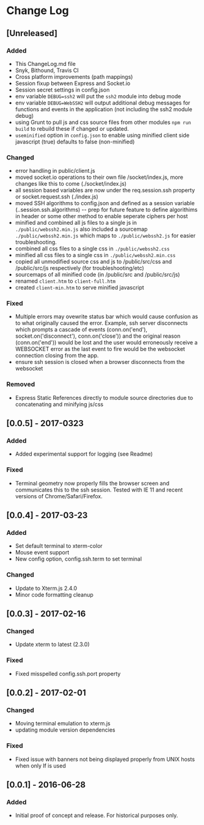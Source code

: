 # Change Log
## [Unreleased]
### Added
- This ChangeLog.md file
- Snyk, Bithound, Travis CI
- Cross platform improvements (path mappings)
- Session fixup between Express and Socket.io
- Session secret settings in config.json
- env variable `DEBUG=ssh2` will put the `ssh2` module into debug mode
- env variable `DEBUG=WebSSH2` will output additional debug messages for functions
and events in the application (not including the ssh2 module debug)
- using Grunt to pull js and css source files from other modules `npm run build` to rebuild these if changed or updated.
- `useminified` option in `config.json` to enable using minified client side javascript (true) defaults to false (non-minified)

### Changed
- error handling in public/client.js
- moved socket.io operations to their own file /socket/index.js, more changes like this to come (./socket/index.js)
- all session based variables are now under the req.session.ssh property or socket.request.ssh (./index.js)
- moved SSH algorithms to config.json and defined as a session variable (..session.ssh.algorithms)
-- prep for future feature to define algorithims in header or some other method to enable seperate ciphers per host
- minified and combined all js files to a single js in `./public/webssh2.min.js` also included a sourcemap `./public/webssh2.min.js` which maps to `./public/webssh2.js` for easier troubleshooting.
- combined all css files to a single css in `./public/webssh2.css`
- minified all css files to a single css in `./public/webssh2.min.css`
- copied all unmodified source css and js to /public/src/css and /public/src/js respectively (for troubleshooting/etc)
- sourcemaps of all minified code (in /public/src and /public/src/js)
- renamed `client.htm` to `client-full.htm`
- created `client-min.htm` to serve minified javascript

### Fixed
- Multiple errors may ovewrite status bar which would cause confusion as to what originally caused the error. Example, ssh server disconnects which prompts a cascade of events (conn.on('end'), socket.on('disconnect'), conn.on('close')) and the original reason (conn.on('end')) would be lost and the user would erroneously receive a WEBSOCKET error as the last event to fire would be the websocket connection closing from the app.
- ensure ssh session is closed when a browser disconnects from the websocket

### Removed
- Express Static References directly to module source directories due to concatenating and minifying js/css

## [0.0.5] - 2017-0323
### Added
- Added experimental support for logging (see Readme)

### Fixed
- Terminal geometry now properly fills the browser screen and communicates this to the ssh session. Tested with IE 11 and recent versions of Chrome/Safari/Firefox.

## [0.0.4] - 2017-03-23
### Added
- Set default terminal to xterm-color
- Mouse event support
- New config option, config.ssh.term to set terminal

### Changed
- Update to Xterm.js 2.4.0
- Minor code formatting cleanup

## [0.0.3] - 2017-02-16
### Changed
- Update xterm to latest (2.3.0)
### Fixed
- Fixed misspelled config.ssh.port property

## [0.0.2] - 2017-02-01
### Changed
- Moving terminal emulation to xterm.js
- updating module version dependencies

### Fixed
- Fixed issue with banners not being displayed properly from UNIX hosts when only lf is used

## [0.0.1] - 2016-06-28
### Added
- Initial proof of concept and release. For historical purposes only.
